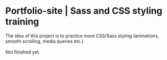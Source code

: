 # Portfolio-site | Sass and CSS styling training

The idea of this project is to practice more CSS/Sass styling (animations, smooth scrolling, media queries etc.) <br><br>
Not finished yet.
